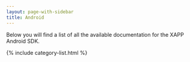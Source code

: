 ```yaml
---
layout: page-with-sidebar
title: Android
---
```


Below you will find a list of all the available documentation for the XAPP Android SDK.


{% include category-list.html %}
